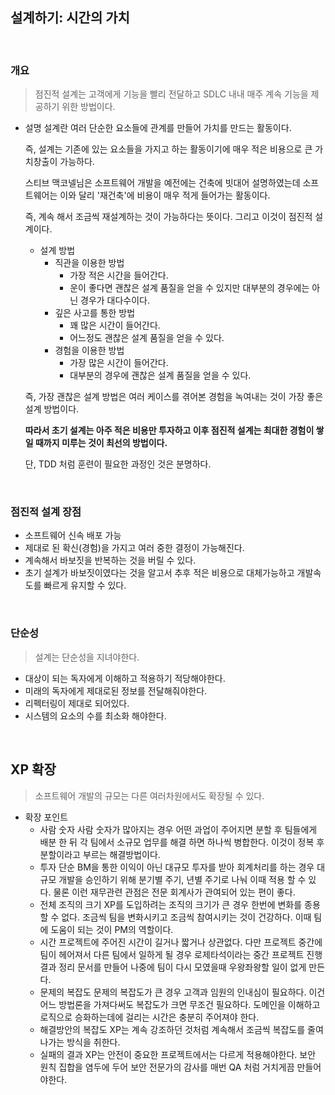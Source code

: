 ## 설계하기: 시간의 가치

&emsp;&emsp;
### 개요

>  점진적 설계는 고객에게 기능을 빨리 전달하고 SDLC 내내 매주 계속 기능을 제공하기 위한 방법이다.

+ 설명
	설계란 여러 단순한 요소들에 관계를 만들어 가치를 만드는 활동이다.
	
	즉, 설계는 기존에 있는 요소들을 가지고 하는 활동이기에 매우 적은 비용으로 큰 가치창출이 가능하다.
	
	스티브 맥코넬님은 소프트웨어 개발을 예전에는 건축에 빗대어 설명하였는데 소프트웨어는 이와 달리 '재건축'에 비용이 매우 적게 들어가는 활동이다.
	
	즉, 계속 해서 조금씩 재설계하는 것이 가능하다는 뜻이다. 그리고 이것이 점진적 설계이다.
	
	+ 설계 방법
		+ 직관을 이용한 방법
			+ 가장 적은 시간을 들어간다.
			+ 운이 좋다면 괜찮은 설계 품질을 얻을 수 있지만 대부분의 경우에는 아닌 경우가 대다수이다.
		+ 깊은 사고를 통한 방법
			+ 꽤 많은 시간이 들어간다.
			+ 어느정도 괜찮은 설계 품질을 얻을 수 있다.
		+ 경험을 이용한 방법
			+ 가장 많은 시간이 들어간다.
			+ 대부분의 경우에 괜찮은 설계 품질을 얻을 수 있다.
	
	즉, 가장 괜찮은 설계 방법은 여러 케이스를 겪어본 경험을 녹여내는 것이 가장 좋은 설계 방법이다.
	
	**따라서 초기 설계는 아주 적은 비용만 투자하고 이후 점진적 설계는 최대한 경험이 쌓일 때까지 미루는 것이 최선의 방법이다.**
	
	단, TDD 처럼 훈련이 필요한 과정인 것은 분명하다.

<br>

### 점진적 설계 장점

+ 소프트웨어 신속 배포 가능
+ 제대로 된 확신(경험)을 가지고 여러 중한 결정이 가능해진다.
+ 계속해서 바보짓을 반복하는 것을 버릴 수 있다.
+ 초기 설계가 바보짓이였다는 것을 알고서 추후 적은 비용으로 대체가능하고 개발속도를 빠르게 유지할 수 있다.

<br>

### 단순성

> 설계는 단순성을 지녀야한다.

+ 대상이 되는 독자에게 이해하고 적용하기 적당해야한다.
+ 미래의 독자에게 제대로된 정보를 전달해줘야한다.
+ 리펙터링이 제대로 되어있다.
+ 시스템의 요소의 수를 최소화 해야한다.


<br>

## XP 확장

> 소프트웨어 개발의 규모는 다른 여러차원에서도 확장될 수 있다.

+ 확장 포인트
	+ 사람 숫자
		사람 숫자가 많아지는 경우 어떤 과업이 주어지면 분할 후 팀들에게 배분 한 뒤 각 팀에서 소규모 업무를 해결 하면 하나씩 병합한다.
		이것이 정복 후 분할이라고 부르는 해결방법이다.
	+ 투자
		단순 BM을 통한 이익이 아닌 대규모 투자를 받아 회계처리를 하는 경우 대규모 개발을 승인하기 위해 분기별 주기, 년별 주기로 나눠 이때 적용 할 수 있다.
		물론 이런 재무관련 관점은 전문 회계사가 관여되어 있는 편이 좋다.
	+ 전체 조직의 크기
		XP를 도입하려는 조직의 크기가 큰 경우 한번에 변화를 종용할 수 없다.
		조금씩 팀을 변화시키고 조금씩 참여시키는 것이 건강하다.
		이때 팀에 도움이 되는 것이 PM의 역할이다.
	+ 시간
		프로젝트에 주어진 시간이 길거나 짧거나 상관없다.
		다만 프로젝트 중간에 팀이 헤어져서 다른 팀에서 일하게 될 경우 로제타석이라는 중간 프로젝트 진행 결과 정리 문서를 만들어 나중에 팀이 다시 모였을때 우왕좌왕할 일이 없게 만든다.
	+ 문제의 복잡도
		문제의 복잡도가 큰 경우 고객과 임원의 인내심이 필요하다.
		이건 어느 방법론을 가져다써도 복잡도가 크면 무조건 필요하다.
		도메인을 이해하고 로직으로 승화하는데에 걸리는 시간은 충분히 주어져야 한다.
	+ 해결방안의 복잡도
		XP는 계속 강조하던 것처럼 계속해서 조금씩 복잡도를 줄여나가는 방식을 취한다.
	+ 실패의 결과
		XP는 안전이 중요한 프로젝트에서는 다르게 적용해야한다.
		보안 원칙 집합을 염두에 두어 보안 전문가의 감사를 매번 QA 처럼 거치게끔 만들어야한다.